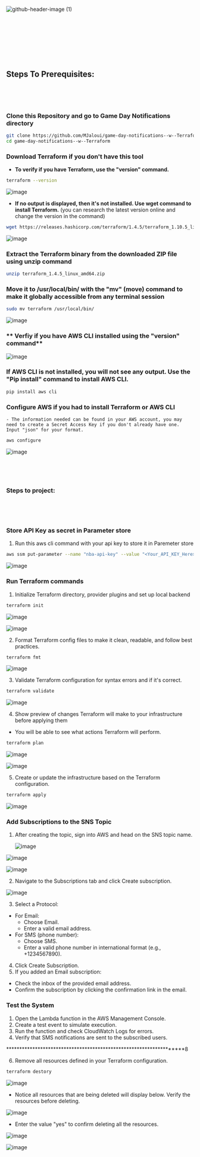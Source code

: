 ![github-header-image (1)](https://github.com/user-attachments/assets/fb42157b-093a-420d-8b69-372b0c74496f)

&nbsp;

&nbsp;

&nbsp;

&nbsp;


## **Steps To Prerequisites:**

&nbsp;

&nbsp;


### **Clone this Repository and go to Game Day Notifications directory**

```bash
git clone https://github.com/MJaloui/game-day-notifications--w--Terraform.git
cd game-day-notifications--w--Terraform
```


### **Download Terraform if you don't have this tool**

  - **To verify if you have Terraform, use the "version" command.**

```bash
terraform --version
```

![image](https://github.com/user-attachments/assets/22ba24f3-1219-4466-9d52-08eb6fada2de)

    
  - **If no output is displayed, then it's not installed. Use wget command to install Terraform.**
    (you can research the latest version online and change the version in the command)

```bash 
wget https://releases.hashicorp.com/terraform/1.4.5/terraform_1.10.5_linux_amd64.zip
```

![image](https://github.com/user-attachments/assets/67bdd9c6-a21b-453c-9cf9-c704a47581e2)


### **Extract the Terraform binary from the downloaded ZIP file using unzip command**

```bash
unzip terraform_1.4.5_linux_amd64.zip
```

### **Move it to /usr/local/bin/ with the "mv" (move) command to make it globally accessible from any terminal session**

```bash
sudo mv terraform /usr/local/bin/
```

![image](https://github.com/user-attachments/assets/a8f17475-6ab3-4709-9a87-ba653c32d473)



### ** Verfiy if you have AWS CLI installed using the "version" command**

![image](https://github.com/user-attachments/assets/d1dc16e9-d75c-4615-92fb-1c56f3cba5c4)



### **If AWS CLI is not installed, you will not see any output. Use the "Pip install" command to install AWS CLI.**


```bash
pip install aws cli
```

### **Configure AWS if you had to install Terraform or AWS CLI**

    - The information needed can be found in your AWS account, you may need to create a Secret Access Key if you don't already have one. Input "json" for your format.

```bash
aws configure
```

![image](https://github.com/user-attachments/assets/974a2958-7609-4e61-84e7-ecf249a8b55d)

&nbsp;

&nbsp;

### **Steps to project:**

&nbsp;

&nbsp;


### **Store API Key as secret in Parameter store**

1. Run this aws cli command with your api key to store it in Paremeter store
   
```bash
aws ssm put-parameter --name "nba-api-key" --value "<Your_API_KEY_Here>" --type "SecureString"
```
![image](https://github.com/user-attachments/assets/9f402d6a-411e-4c5f-8b32-e364b59ceb07)


### **Run Terraform commands**
1. Initialize Terraform directory, provider plugins and set up local backend
   
```bash
terraform init
```

![image](https://github.com/user-attachments/assets/57fa27f0-4a22-427e-89a0-640510ae308e)

![image](https://github.com/user-attachments/assets/64d11d80-ada5-4faf-903b-30388bd2093c)



2. Format Terraform config files to make it clean, readable, and follow best practices.

```bash
terraform fmt
```

![image](https://github.com/user-attachments/assets/c6efebef-b359-4883-8aee-ef7a947b0a2d)



3. Validate Terraform configuration for syntax errors and if it's correct.

```bash
terraform validate
```

![image](https://github.com/user-attachments/assets/9cc9f06e-98b9-46bc-8040-79464868231d)


4. Show preview of changes Terraform will make to your infrastructure before applying them

  - You will be able to see what actions Terraform will perform.

```bash
terraform plan
```

![image](https://github.com/user-attachments/assets/5766ab43-9bdd-482e-8bc3-b73a159f301d)

![image](https://github.com/user-attachments/assets/d6d18adb-27c3-4362-ae8c-f6c327521fdd)




5. Create or update the infrastructure based on the Terraform configuration.


```bash
terraform apply
```

![image](https://github.com/user-attachments/assets/77e9a1bf-d313-4422-8359-74094e957da8)



### **Add Subscriptions to the SNS Topic**
1. After creating the topic, sign into AWS and head on the SNS topic name.

   ![image](https://github.com/user-attachments/assets/15489f06-9059-4862-a2b2-02415e4ef8bc)

![image](https://github.com/user-attachments/assets/e9ff2444-3449-4b61-8b52-7dd8a9bd8a95)

![image](https://github.com/user-attachments/assets/fee1a23a-6b0e-4c9b-bfd4-56a5ffb52f35)


2. Navigate to the Subscriptions tab and click Create subscription.

![image](https://github.com/user-attachments/assets/665413fc-21f1-471f-a13a-3ad3856b5997)



3. Select a Protocol:
- For Email:
  - Choose Email.
  - Enter a valid email address.
- For SMS (phone number):
  - Choose SMS.
  - Enter a valid phone number in international format (e.g., +1234567890).

4. Click Create Subscription.
5. If you added an Email subscription:
- Check the inbox of the provided email address.
- Confirm the subscription by clicking the confirmation link in the email.

### **Test the System**
1. Open the Lambda function in the AWS Management Console.
2. Create a test event to simulate execution.
3. Run the function and check CloudWatch Logs for errors.
4. Verify that SMS notifications are sent to the subscribed users.















*******************************************************************8



6. Remove all resources defined in your Terraform configuration.

    
```bash
terraform destory
```

![image](https://github.com/user-attachments/assets/abf562ee-eeba-44f4-b189-5afc1fd9dab5)



 - Notice all resources that are being deleted will display below. Verify the resources before deleting.

![image](https://github.com/user-attachments/assets/488d02de-ae80-4fc8-ad6e-a666abb35a43)


  - Enter the value "yes" to confirm deleting all the resources.

![image](https://github.com/user-attachments/assets/9629de58-6e7d-4240-be8d-79e400709769)

![image](https://github.com/user-attachments/assets/774d3aa6-ff49-45fa-a7b5-019502d968fe)


